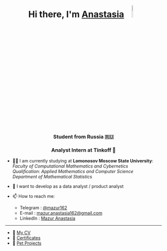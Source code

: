 
<h1 align="center">Hi there, I'm <a href="https://github.com/mazur162" target="_blank">Anastasia</a> 
<img src="https://github.com/blackcater/blackcater/raw/main/images/Hi.gif" width="8%" height="10%"/></h1>
<h3 align="center">Student from Russia 🇷🇺</h3>
<h3 align="center">Analyst Intern at Tinkoff 💛</h3>

- 👩‍💻 I am currently studying at **Lomonosov Moscow State University**:<br />
     _Faculty of Computational Mathematics and Cybernetics_<br />
     _Qualification: Applied Mathematics and Computer Science_<br />
     _Department of Mathematical Statistics_<br />
- 🌱 I want to develop as a data analyst / product analyst

- 📫 How to reach me: 
   * Telegram : [@mazur162](https://t.me/mazur162)
   * E-mail : [mazur.anastasia162@gmail.com](mailto:mazur.anastasia162@gmail.com)
   * LinkedIn : [Mazur Anastasia](https://www.linkedin.com/in/mazur162/)

________________________________________

- 💼 [My CV](https://github.com/mazur162/mazur162/tree/main/CV)
- 📜 [Certificates](https://github.com/mazur162/mazur162/tree/main/Certificates)
- 🐶 [Pet Projects](https://github.com/mazur162/mazur162/tree/main/Pet%20Projects)
